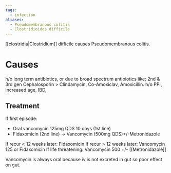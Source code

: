 ```yaml
---
tags:
  - infection
aliases:
  - Pseudomembranous colitis
  - Clostridioides difficile
---
```


[[clostridia|Clostridium]] difficile causes Pseudomembranous colitis. 
# Causes
h/o long term antibiotics, or due to broad spectrum antibiotics like:
	2nd & 3rd gen Cephalosporin > Clindamycin,
	Co-Amoxiclav, Amoxicillin.
h/o PPI, increased age, IBD,

## Treatment
If first episode:
- Oral vancomycin 125mg QDS 10 days (1st line)
- Fidaxomicin (2nd line) -> Vancomycin (500mg QDS)+/-Metronidazole

If recur < 12 weeks later: Fidaxomicin
If recur > 12 weeks later: Vancomycin 125 or Fidaxomicin
If life threatening: Vancomycin 500 +/- [[Metronidazole]]

Vancomycin is always oral because iv is not excreted in gut so poor effect on gut. 
